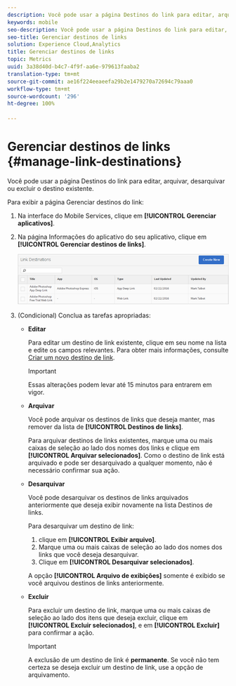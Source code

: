 ```yaml
---
description: Você pode usar a página Destinos do link para editar, arquivar, desarquivar ou excluir o destino existente.
keywords: mobile
seo-description: Você pode usar a página Destinos do link para editar, arquivar, desarquivar ou excluir o destino existente.
seo-title: Gerenciar destinos de links
solution: Experience Cloud,Analytics
title: Gerenciar destinos de links
topic: Metrics
uuid: 3a38d40d-b4c7-4f9f-aa6e-979613faaba2
translation-type: tm+mt
source-git-commit: ae16f224eeaeefa29b2e1479270a72694c79aaa0
workflow-type: tm+mt
source-wordcount: '296'
ht-degree: 100%

---
```



# Gerenciar destinos de links {#manage-link-destinations}

Você pode usar a página Destinos do link para editar, arquivar, desarquivar ou excluir o destino existente.

Para exibir a página Gerenciar destinos do link:

1. Na interface do Mobile Services, clique em **[!UICONTROL Gerenciar aplicativos]**.
1. Na página Informações do aplicativo do seu aplicativo, clique em **[!UICONTROL Gerenciar destinos de links]**.

   ![Destino do link](assets/link_destinations_list.png)

1. (Condicional) Conclua as tarefas apropriadas:

   * **Editar**

      Para editar um destino de link existente, clique em seu nome na lista e edite os campos relevantes. Para obter mais informações, consulte [Criar um novo destino de link](/help/using/acquisition-main/c-manage-link-destinations/t-create-new-app-deep-link-destination.md).

      >[!IMPORTANT]
      >
      >Essas alterações podem levar até 15 minutos para entrarem em vigor.

   * **Arquivar**

      Você pode arquivar os destinos de links que deseja manter, mas remover da lista de **[!UICONTROL Destinos de links]**.

      Para arquivar destinos de links existentes, marque uma ou mais caixas de seleção ao lado dos nomes dos links e clique em **[!UICONTROL Arquivar selecionados]**. Como o destino de link está arquivado e pode ser desarquivado a qualquer momento, não é necessário confirmar sua ação.

   * **Desarquivar**

      Você pode desarquivar os destinos de links arquivados anteriormente que deseja exibir novamente na lista Destinos de links.

      Para desarquivar um destino de link:

      1. clique em **[!UICONTROL Exibir arquivo]**.
      1. Marque uma ou mais caixas de seleção ao lado dos nomes dos links que você deseja desarquivar.
      1. Clique em **[!UICONTROL Desarquivar selecionados]**.

      A opção **[!UICONTROL Arquivo de exibições]** somente é exibido se você arquivou destinos de links anteriormente.

   * **Excluir**

      Para excluir um destino de link, marque uma ou mais caixas de seleção ao lado dos itens que deseja excluir, clique em **[!UICONTROL Excluir selecionados]**, e em **[!UICONTROL Excluir]** para confirmar a ação.

      >[!IMPORTANT]
      >
      >A exclusão de um destino de link é **permanente**. Se você não tem certeza se deseja excluir um destino de link, use a opção de arquivamento.



